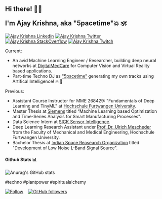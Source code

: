 <h2> Hi there! 👋🏼
  
I'm Ajay Krishna, aka "5pacetime"💥 🕉️ </h2>

[![Ajay Krishna Linkedin](https://img.shields.io/badge/LinkedIn-0077B5?style=for-the-badge&logo=linkedin&logoColor=white)](https://www.linkedin.com/in/ajay-krishna-2031a5119/)
[![Ajay Krishna Twitter](https://img.shields.io/badge/Twitter-1DA1F2?style=for-the-badge&logo=twitter&logoColor=white)](https://twitter.com/ajaykrsna)
[![Ajay Krishna StackOverflow](https://img.shields.io/badge/StackOverflow-F48024?style=for-the-badge&logo=stackoverflow&logoColor=white)](https://stackoverflow.com/users/19239428/ajay-krishna)
[![Ajay Krishna Twitch](https://img.shields.io/badge/Twitch-6441A4?style=for-the-badge&logo=twitch&logoColor=white)](https://www.twitch.tv/ajay_krsna)

Current: 

- An avid Machine Learning Engineer / Researcher, building deep neural networks at [DigitalMedCare](https://digitalmedcare.de/) for Computer Vision and Virtual Reality based applications.
- Part-time Techno DJ as ["5pacetime"](https://instagram.com/5pacetime) generating my own tracks using Artifical Intelligence! 🔥 🚀

Previous:

- Assistant Course Instructor for MME 268429: "Fundamentals of Deep Learning and TinyML" at [Hochschule Furtwangen University](https://www.hs-furtwangen.de/).
- Master Thesis at [Siemens](https://www.siemens.com) titled “Machine Learning based Optimization and Time-Series Analysis for Smart Manufacturing Processes".
- Data Science Intern at [SICK Sensor Intelligence](https://www.sick.com).
- Deep Learning Research Assistant under [Prof. Dr. Ulrich Mescheder](https://www.hs-furtwangen.de/personen/profil/180-ulrichmescheder/) from the Faculty of Mechanical and Medical Engineering, Hochschule Furtwangen University.
- Bachelor Thesis at [Indian Space Reasearch Organization](https://www.isro.gov.in/) titled "Development of Low Noise L-Band Signal Source".


#### Github Stats 📊


![Anurag's GitHub stats](https://github-readme-stats.vercel.app/api?username=ajaykrsna&show_icons=true&count_private=true&show_icons=true&theme=dracula)

#techno #plantpower #spiritualalchemy

[![Follow](https://img.shields.io/twitter/follow/ajaykrsna?style=social)](https://twitter.com/intent/follow?screen_name=ajaykrsna)   
[![GitHub followers](https://img.shields.io/github/followers/ajaykrsna?style=social)](https://github.com/ajaykrsna)
